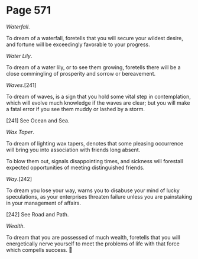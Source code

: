 # Page 571
_Waterfall_.


To dream of a waterfall, foretells that you will secure your wildest desire,
and fortune will be exceedingly favorable to your progress.


_Water Lily_.


To dream of a water lily, or to see them growing, foretells there
will be a close commingling of prosperity and sorrow or bereavement.


_Waves_.[241]


To dream of waves, is a sign that you hold some vital step in contemplation,
which will evolve much knowledge if the waves are clear; but you will make
a fatal error if you see them muddy or lashed by a storm.



[241] See Ocean and Sea.


_Wax Taper_.


To dream of lighting wax tapers, denotes that some pleasing occurrence
will bring you into association with friends long absent.


To blow them out, signals disappointing times, and sickness will forestall
expected opportunities of meeting distinguished friends.


_Way_.[242]


To dream you lose your way, warns you to disabuse your mind
of lucky speculations, as your enterprises threaten failure
unless you are painstaking in your management of affairs.



[242] See Road and Path.


_Wealth_.


To dream that you are possessed of much wealth, foretells that you
will energetically nerve yourself to meet the problems of life
with that force which compells success.
